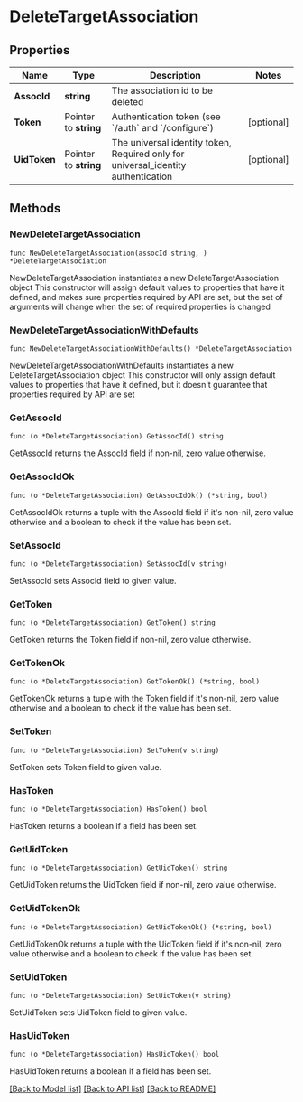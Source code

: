 # DeleteTargetAssociation

## Properties

Name | Type | Description | Notes
------------ | ------------- | ------------- | -------------
**AssocId** | **string** | The association id to be deleted | 
**Token** | Pointer to **string** | Authentication token (see &#x60;/auth&#x60; and &#x60;/configure&#x60;) | [optional] 
**UidToken** | Pointer to **string** | The universal identity token, Required only for universal_identity authentication | [optional] 

## Methods

### NewDeleteTargetAssociation

`func NewDeleteTargetAssociation(assocId string, ) *DeleteTargetAssociation`

NewDeleteTargetAssociation instantiates a new DeleteTargetAssociation object
This constructor will assign default values to properties that have it defined,
and makes sure properties required by API are set, but the set of arguments
will change when the set of required properties is changed

### NewDeleteTargetAssociationWithDefaults

`func NewDeleteTargetAssociationWithDefaults() *DeleteTargetAssociation`

NewDeleteTargetAssociationWithDefaults instantiates a new DeleteTargetAssociation object
This constructor will only assign default values to properties that have it defined,
but it doesn't guarantee that properties required by API are set

### GetAssocId

`func (o *DeleteTargetAssociation) GetAssocId() string`

GetAssocId returns the AssocId field if non-nil, zero value otherwise.

### GetAssocIdOk

`func (o *DeleteTargetAssociation) GetAssocIdOk() (*string, bool)`

GetAssocIdOk returns a tuple with the AssocId field if it's non-nil, zero value otherwise
and a boolean to check if the value has been set.

### SetAssocId

`func (o *DeleteTargetAssociation) SetAssocId(v string)`

SetAssocId sets AssocId field to given value.


### GetToken

`func (o *DeleteTargetAssociation) GetToken() string`

GetToken returns the Token field if non-nil, zero value otherwise.

### GetTokenOk

`func (o *DeleteTargetAssociation) GetTokenOk() (*string, bool)`

GetTokenOk returns a tuple with the Token field if it's non-nil, zero value otherwise
and a boolean to check if the value has been set.

### SetToken

`func (o *DeleteTargetAssociation) SetToken(v string)`

SetToken sets Token field to given value.

### HasToken

`func (o *DeleteTargetAssociation) HasToken() bool`

HasToken returns a boolean if a field has been set.

### GetUidToken

`func (o *DeleteTargetAssociation) GetUidToken() string`

GetUidToken returns the UidToken field if non-nil, zero value otherwise.

### GetUidTokenOk

`func (o *DeleteTargetAssociation) GetUidTokenOk() (*string, bool)`

GetUidTokenOk returns a tuple with the UidToken field if it's non-nil, zero value otherwise
and a boolean to check if the value has been set.

### SetUidToken

`func (o *DeleteTargetAssociation) SetUidToken(v string)`

SetUidToken sets UidToken field to given value.

### HasUidToken

`func (o *DeleteTargetAssociation) HasUidToken() bool`

HasUidToken returns a boolean if a field has been set.


[[Back to Model list]](../README.md#documentation-for-models) [[Back to API list]](../README.md#documentation-for-api-endpoints) [[Back to README]](../README.md)


